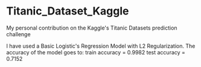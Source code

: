 # Titanic_Dataset_Kaggle
My personal contribution on the Kaggle's Titanic Datasets prediction challenge

I have used a Basic Logistic's Regression Model with L2 Regularization. 
The accuracy of the model goes to:
train accuracy = 0.9982
test accuracy = 0.7152
